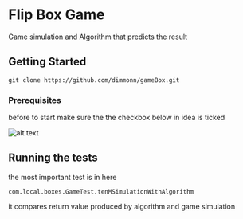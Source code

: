 # Flip Box Game

Game simulation and Algorithm that predicts the result

## Getting Started

```
git clone https://github.com/dimmonn/gameBox.git
```

### Prerequisites

before to start make sure the the checkbox below in idea is ticked

![alt text](http://prntscr.com/o9eg4v)


## Running the tests

the most important test is in here

```
com.local.boxes.GameTest.tenMSimulationWithAlgorithm
```
it compares return value produced by algorithm and game simulation

